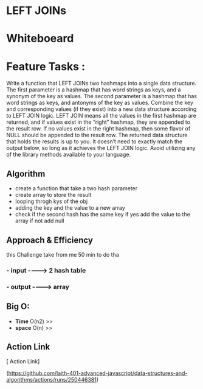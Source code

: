 
# LEFT JOINs

# Whiteboeard 

# Feature Tasks  : 

Write a function that LEFT JOINs two hashmaps into a single data structure.
The first parameter is a hashmap that has word strings as keys, and a synonym of the key as values.
The second parameter is a hashmap that has word strings as keys, and antonyms of the key as values.
Combine the key and corresponding values (if they exist) into a new data structure according to LEFT JOIN logic.
LEFT JOIN means all the values in the first hashmap are returned, and if values exist in the “right” hashmap, they are appended to the result row. If no values exist in the right hashmap, then some flavor of NULL should be appended to the result row.
The returned data structure that holds the results is up to you. It doesn’t need to exactly match the output below, so long as it achieves the LEFT JOIN logic.
Avoid utilizing any of the library methods available to your language.


## Algorithm 
 - create a function that take a two hash parameter 
 - create  array to store the result 
 - looping throgh kys of the obj 
 - adding the key and the value to a new array 
 - check if the second hash has the same key if yes add the value to the array if not add null


## Approach & Efficiency
this Challenge take from me 50 min to do tha


   ### - input ----> 2 hash table
   ###  - output ----> array 

## Big O:

- **Time** O(n2)  >> 
- **space** O(n) >> 


## Action Link 

[ Action Link]

(https://github.com/laith-401-advanced-javascript/data-structures-and-algorithms/actions/runs/250446381)


